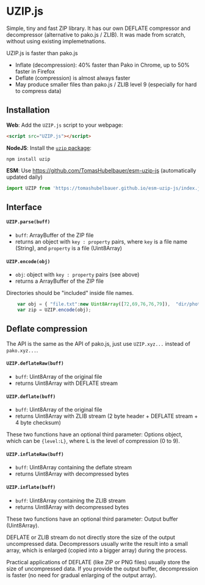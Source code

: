 # UZIP.js

Simple, tiny and fast ZIP library. It has our own DEFLATE compressor and decompressor (alternative to pako.js / ZLIB). It was made from scratch, without using existing implemetnations.

UZIP.js is faster than pako.js
- Inflate (decompression): 40% faster than Pako in Chrome, up to 50% faster in Firefox
- Deflate (compression) is almost always faster
- May produce smaller files than pako.js / ZLIB level 9 (especially for hard to compress data)

## Installation

**Web**: Add the `UZIP.js` script to your webpage:

```html
<script src="UZIP.js"></script>
```

**NodeJS**: Install the [`uzip` package](https://www.npmjs.com/package/uzip):

```
npm install uzip
```

**ESM**: Use https://github.com/TomasHubelbauer/esm-uzip-js (automatically updated daily)

```js
import UZIP from 'https://tomashubelbauer.github.io/esm-uzip-js/index.js';
```

## Interface

#### `UZIP.parse(buff)`
* `buff`: ArrayBuffer of the ZIP file
* returns an object with `key : property` pairs, where `key` is a file name (String), and `property` is a file (Uint8Array)

#### `UZIP.encode(obj)`
* `obj`: object with `key : property` pairs (see above)
* returns a ArrayBuffer of the ZIP file

Directories should be "included" inside file names.

```js
    var obj = { "file.txt":new Uint8Array([72,69,76,76,79]),  "dir/photo.jpg":...,  "dir/pic.png":... };       
    var zip = UZIP.encode(obj);
```

## Deflate compression

The API is the same as the API of pako.js, just use `UZIP.xyz...` instead of `pako.xyz...`.

#### `UZIP.deflateRaw(buff)`
* `buff`: Uint8Array of the original file
* returns Uint8Array with DEFLATE stream

#### `UZIP.deflate(buff)`
* `buff`: Uint8Array of the original file
* returns Uint8Array with ZLIB stream  (2 byte header + DEFLATE stream + 4 byte checksum)

These two functions have an optional third parameter: Options object,
which can be `{level:L}`, where L is the level of compression (0 to 9).

#### `UZIP.inflateRaw(buff)`
* `buff`: Uint8Array containing the deflate stream
* returns Uint8Array with decompressed bytes

#### `UZIP.inflate(buff)`
* `buff`: Uint8Array containing the ZLIB stream
* returns Uint8Array with decompressed bytes

These two functions have an optional third parameter: Output buffer (Uint8Array). 

DEFLATE or ZLIB stream do not directly store the size of the output uncompressed data. Decompressors usually write the result into a small array, which is enlarged (copied into a bigger array) during the process.

Practical applications of DEFLATE (like ZIP or PNG files) usually store the size of uncompressed data. If you provide the output buffer, decompression is faster (no need for gradual enlarging of the output array).


